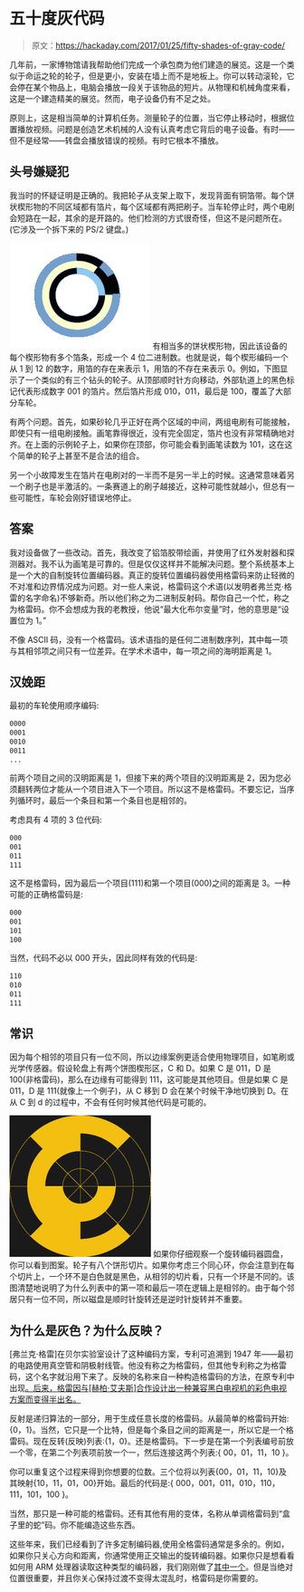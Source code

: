 # 五十度灰代码

> 原文：<https://hackaday.com/2017/01/25/fifty-shades-of-gray-code/>

几年前，一家博物馆请我帮助他们完成一个承包商为他们建造的展览。这是一个类似于命运之轮的轮子，但是更小，安装在墙上而不是地板上。你可以转动滚轮，它会停在某个物品上，电脑会播放一段关于该物品的短片。从物理和机械角度来看，这是一个建造精美的展览。然而，电子设备仍有不足之处。

原则上，这是相当简单的计算机任务。测量轮子的位置，当它停止移动时，根据位置播放视频。问题是创造艺术机械的人没有认真考虑它背后的电子设备。有时——但不是经常——转盘会播放错误的视频。有时它根本不播放。

## 头号嫌疑犯

我当时的怀疑证明是正确的。我把轮子从支架上取下，发现背面有铜箔带。每个饼状楔形物的不同区域都有箔片，每个区域都有两把刷子。当车轮停止时，两个电刷会短路在一起，其余的是开路的。他们检测的方式很奇怪，但这不是问题所在。(它涉及一个拆下来的 PS/2 键盘。)

[![ring](img/bedc4e45df33035d8433a031da0ff2ba.png)](https://hackaday.com/wp-content/uploads/2017/01/ring-e1484170884588.png) 有相当多的饼状楔形物，因此该设备的每个楔形物有多个箔条，形成一个 4 位二进制数。也就是说，每个楔形编码一个从 1 到 12 的数字，用箔的存在来表示 1，用箔的不存在来表示 0。例如，下图显示了一个类似的有三个钻头的轮子。从顶部顺时针方向移动，外部轨道上的黑色标记代表形成数字 001 的箔片。然后箔片形成 010，011，最后是 100，覆盖了大部分车轮。

有两个问题。首先，如果砂轮几乎正好在两个区域的中间，两组电刷有可能接触，即使只有一组电刷接触。画笔靠得很近，没有完全固定，箔片也没有非常精确地对齐。在上面的示例轮子上，如果你在顶部，你可能会看到画笔读数为 101，这在这个简单的轮子上甚至不是合法的组合。

另一个小故障发生在箔片在电刷对的一半而不是另一半上的时候。这通常意味着另一个刷子也是半激活的。一条赛道上的刷子越接近，这种可能性就越小，但总有一些可能性，车轮会刚好错误地停止。

## 答案

我对设备做了一些改动。首先，我改变了铝箔胶带绘画，并使用了红外发射器和探测器对。我不认为画笔是可靠的。但是仅仅这样并不能解决问题。整个系统基本上是一个大的自制旋转位置编码器。真正的旋转位置编码器使用格雷码来防止轻微的不对准和边界情况成为问题。对一些人来说，格雷码这个术语(以发明者弗兰克·格雷的名字命名)不够新奇。所以他们称之为二进制反射码。帮你自己一个忙，称之为格雷码。你不会想成为我的老教授，他说“最大化布尔变量”时，他的意思是“设置位为 1。”

不像 ASCII 码，没有一个格雷码。该术语指的是任何二进制数序列，其中每一项与其相邻项之间只有一位差异。在学术术语中，每一项之间的海明距离是 1。

## 汉娩距

最初的车轮使用顺序编码:

```
0000
0001 
0010
0011
...
```

前两个项目之间的汉明距离是 1，但接下来的两个项目的汉明距离是 2，因为您必须翻转两位才能从一个项目进入下一个项目。所以这不是格雷码。不要忘记，当序列循环时，最后一个条目和第一个条目也是相邻的。

考虑具有 4 项的 3 位代码:

```
000
001
011
111
```

这不是格雷码，因为最后一个项目(111)和第一个项目(000)之间的距离是 3。一种可能的正确格雷码是:

```
000
001
101
100
```

当然，代码不必以 000 开头，因此同样有效的代码是:

```
110
010
011
111
```

## 常识

因为每个相邻的项目只有一位不同，所以边缘案例更适合使用物理项目，如笔刷或光学传感器。假设轮盘上有两个饼图楔形区，C 和 D。如果 C 是 011，D 是 100(非格雷码)，那么在边缘有可能得到 111，这可能是其他项目。但是如果 C 是 011，D 是 111(就像上一个例子)，从 C 移到 D 会在某个时候干净地切换到 D。在从 C 到 d 的过程中，不会有任何时候其他代码是可能的。

[![](img/dc1dd7f9912fe2a4832f0b41c5f94890.png)](https://hackaday.com/wp-content/uploads/2017/01/encoder_had_colors.png) 如果你仔细观察一个旋转编码器圆盘，你可以看到图案。轮子有八个饼形切片。如果你考虑三个同心环，你会注意到在每个切片上，一个环不是白色就是黑色，从相邻的切片看，只有一个环是不同的。该图清楚地说明了为什么列表中的第一项和最后一项在逻辑上是相邻的。由于每个邻居只有一位不同，所以磁盘是顺时针旋转还是逆时针旋转并不重要。

## 为什么是灰色？为什么反映？

[弗兰克·格雷]在贝尔实验室设计了这种编码方案，专利可追溯到 1947 年——最初的电路使用真空管和阴极射线管。他没有称之为格雷码，但其他专利称之为格雷码，这个名字就沿用下来了。反映的名称来自一种构造格雷码的方法，在原专利中出现[。后来，格雷因与[赫柏·艾夫斯]合作设计出一种兼容黑白电视机的彩色电视方案而变得半出名。](https://www.google.com/patents/US2632058)

反射是递归算法的一部分，用于生成任意长度的格雷码。从最简单的格雷码开始:{0，1}。当然，它只是一个比特，但是每个条目之间的距离是一，所以它是一个格雷码。现在反转(反映)列表:{1，0}。还是格雷码。下一步是在第一个列表编号前放一个零，在第二个列表项前放一个一，然后连接这两个列表:{ 00，01，11，10 }。

你可以重复这个过程来得到你想要的位数。三个位将以列表{00，01，11，10}及其映射{10，11，01，00}开始。最后的代码是:{ 000，001，011，010，110，111，101，100 }。

当然，那只是一种可能的格雷码。还有其他有用的变体，名称从单调格雷码到“盒子里的蛇”码。你不能编造这些东西。

这些年来，我们已经看到了许多定制编码器,使用全格雷码通常是多余的。例如，如果你只关心方向和距离，你通常使用正交输出的旋转编码器。如果你只是想看看如何用 ARM 处理器读取这种类型的编码器，我们刚刚做了[其中一个](http://hackaday.com/2017/01/11/encoders-spin-us-right-round)。但是当绝对位置很重要，并且你关心保持过渡不变得太混乱时，格雷码是你需要的。